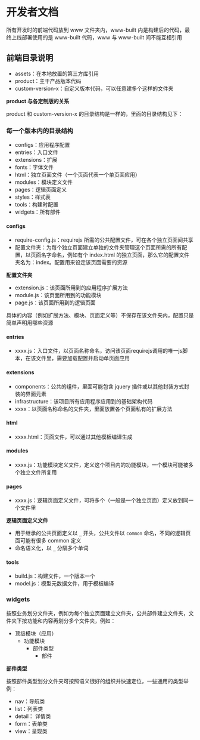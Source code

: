 # 开发者文档

所有开发时的前端代码放到 www 文件夹内，www-built 内是构建后的代码，最终上线部署使用的是 www-built 代码，www 与 www-built 间不能互相引用

## 前端目录说明

- assets：在本地放置的第三方库引用
- product：主干产品版本代码
- custom-version-x：自定义版本代码，可以任意建多个这样的文件夹

**product 与各定制版的关系**

product 和 custom-version-x 的目录结构是一样的，里面的目录结构见下：

### 每一个版本内的目录结构

- configs：应用程序配置
- entries：入口文件
- extensions：扩展
- fonts：字体文件
- html：独立页面文件（一个页面代表一个单页面应用）
- modules：模块定义文件
- pages：逻辑页面定义
- styles：样式表
- tools：构建时配置
- widgets：所有部件

#### configs

- require-config.js：requirejs 所需的公共配置文件，可在各个独立页面间共享
- 配置文件夹：为每个独立页面建立单独的文件夹管理这个页面所需的所有配置，以页面名字命名，例如有个 index.html 的独立页面，那么它的配置文件夹名为：index。配置用来设定该页面需要的资源

**配置文件夹**

- extension.js：该页面所用到的应用程序扩展方法
- module.js：该页面所用到的功能模块
- page.js：该页面所用到的逻辑页面

具体的内容（例如扩展方法、模块、页面定义等）不保存在该文件夹内，配置只是简单声明用哪些资源

#### entries

- xxxx.js：入口文件，以页面名称命名，访问该页面requirejs调用的唯一js脚本，在该文件里，需要加载配置并启动单页面应用

#### extensions

- components：公共的组件，里面可能包含 jquery 插件或以其他封装方式封装的界面元素
- infrastructure：该项目所有应用程序应用到的基础架构代码
- xxxx：以页面名称命名的文件夹，里面放置各个页面私有的扩展方法

#### html

- xxxx.html：页面文件，可以通过其他模板编译生成

#### modules

- xxxx.js：功能模块定义文件，定义这个项目内的功能模块，一个模块可能被多个独立文件所复用

#### pages

- xxxx.js：逻辑页面定义文件，可将多个（一般是一个独立页面）定义放到同一个文件里

**逻辑页面定义文件**

- 用于继承的公共页面定义以 `_` 开头，公共文件以 `common` 命名，不同的逻辑页面可能有很多 common 定义
- 命名语义化，以 `_` 分隔多个单词

#### tools

- build.js：构建文件，一个版本一个
- model.js：模型元数据文件，用于模板编译

### widgets

按照业务划分文件夹，例如为每个独立页面建立文件夹，公共部件建立文件夹，文件夹下按功能和内容再划分多个文件夹，例如：

- 顶级模块（应用）
  - 功能模块
    - 部件类型
      - 部件

**部件类型**

按照部件类型划分文件夹可按照语义很好的组织并快速定位，一些通用的类型举例：

- nav：导航类
- list：列表类
- detail： 详情类
- form：表单类
- view：呈现类